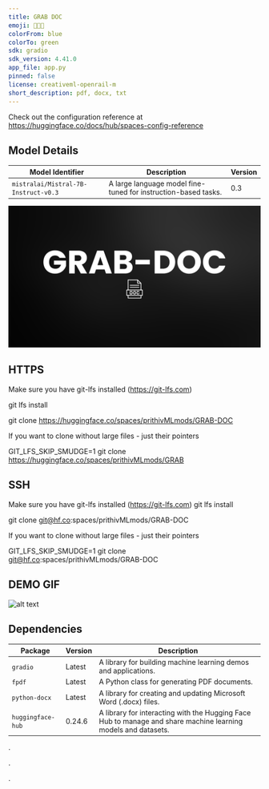 ```yaml
---
title: GRAB DOC
emoji: 👨🏻‍🚀
colorFrom: blue
colorTo: green
sdk: gradio
sdk_version: 4.41.0
app_file: app.py
pinned: false
license: creativeml-openrail-m
short_description: pdf, docx, txt
---
```


Check out the configuration reference at https://huggingface.co/docs/hub/spaces-config-reference

## Model Details

| Model Identifier              | Description                                     | Version |
|-------------------------------|-------------------------------------------------|---------|
| `mistralai/Mistral-7B-Instruct-v0.3` | A large language model fine-tuned for instruction-based tasks. | 0.3     |


![alt text](assets/AAD.png)

## HTTPS

Make sure you have git-lfs installed (https://git-lfs.com)

git lfs install

git clone https://huggingface.co/spaces/prithivMLmods/GRAB-DOC

If you want to clone without large files - just their pointers

GIT_LFS_SKIP_SMUDGE=1 git clone https://huggingface.co/spaces/prithivMLmods/GRAB

## SSH

Make sure you have git-lfs installed (https://git-lfs.com)
git lfs install

git clone git@hf.co:spaces/prithivMLmods/GRAB-DOC

If you want to clone without large files - just their pointers

GIT_LFS_SKIP_SMUDGE=1 git clone git@hf.co:spaces/prithivMLmods/GRAB-DOC

## DEMO GIF

![alt text](assets/GD.gif)

## Dependencies

| Package            | Version     | Description                                         |
|--------------------|-------------|-----------------------------------------------------|
| `gradio`           | Latest      | A library for building machine learning demos and applications. |
| `fpdf`             | Latest      | A Python class for generating PDF documents.       |
| `python-docx`      | Latest      | A library for creating and updating Microsoft Word (.docx) files. |
| `huggingface-hub`  | 0.24.6      | A library for interacting with the Hugging Face Hub to manage and share machine learning models and datasets. |

.

.

.


